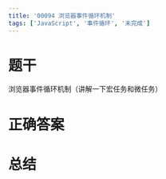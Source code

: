 ```yaml
---
title: '00094 浏览器事件循环机制'
tags: ['JavaScript', '事件循环', '未完成']
---
```


# 题干

浏览器事件循环机制（讲解一下宏任务和微任务）

# 正确答案



# 总结



<script>
  function func() {

  }
  
</script>